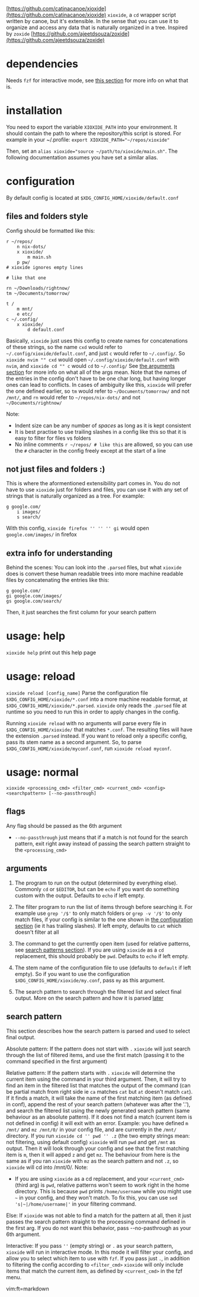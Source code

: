 [https://github.com/catinacanoe/xioxide](https://github.com/catinacanoe/xioxide)
`xioxide`, a `cd` wrapper script written by canoe, but it's extensible. In the sense that you can use it to organize and access any data that is naturally organized in a tree.
Inspired by `zoxide` [https://github.com/ajeetdsouza/zoxide](https://github.com/ajeetdsouza/zoxide)

# dependencies

  Needs `fzf` for interactive mode, see [this section](#search-pattern) for more info on what that is.

# installation

  You need to export the variable `XIOXIDE_PATH` into your environment. It should contain the path to where the repository/this script is stored. For example in your ~/.profile: `export XIOXIDE_PATH="~/repos/xioxide"`

  Then, set an `alias xioxide="source ~/path/to/xioxide/main.sh"`. The following documentation assumes you have set a similar alias.

# configuration

  By default config is located at `$XDG_CONFIG_HOME/xioxide/default.conf`

## files and folders style

   Config should be formatted like this:
   ```
   r ~/repos/
       n nix-dots/
       x xioxide/
           m main.sh
       p pw/
   # xioxide ignores empty lines

   # like that one

   rn ~/Downloads/rightnow/
   tm ~/Documents/tomorrow/

   t /
       m mnt/
       e etc/
   c ~/.config/
       x xioxide/
           d default.conf
   ```
   Basically, `xioxide` just uses this config to create names for concatenations of these strings, so the name `cxd` would refer to `~/.config/xioxide/default.conf`, and just `c` would refer to `~/.config/`. So `xioxide nvim "" cxd` would open `~/.config/xioxide/default.conf` with `nvim`, and `xioxide cd "" c` would `cd` to `~/.config/`
   See [the arguments section](#arguments) for more info on what all of the args mean.
   Note that the names of the entries in the config don't have to be one char long, but having longer ones can lead to conflicts. In cases of ambiguity like this, `xioxide` will prefer the one defined earlier, so `tm` would refer to `~/Documents/tomorrow/` and not `/mnt/`, and `rn` would refer to `~/repos/nix-dots/` and not `~/Documents/rightnow/`

   Note:
   - Indent size can be any number of *spaces* as long as it is kept consistent
   - It is best practise to use trailing slashes in a config like this so that it is easy to filter for files vs folders
   - No inline comments `r ~/repos/ # like this` are allowed, so you can use the `#` character in the config freely except at the start of a line

## not just files and folders :)

   This is where the aformentioned extensibility part comes in. You do not have to use `xioxide` just for folders and files, you can use it with any set of strings that is naturally organized as a tree. For example:
   ```
   g google.com/
       i images/
       s search/
   ```
   With this config, `xioxide firefox '' '' '' gi` would open `google.com/images/` in firefox

## extra info for understanding

   Behind the scenes: You can look into the `.parsed` files, but what `xioxide` does is convert these human readable trees into more machine readable files by concatenating the entries like this:
   ```
   g google.com/
   gi google.com/images/
   gs google.com/search/
   ```
   Then, it just searches the first column for your search pattern

# usage: help

  `xioxide help`
   print out this help page

# usage: reload

   `xioxide reload [config_name]`
   Parse the configuration file `$XDG_CONFIG_HOME/xioxide/*.conf` into a more machine readable format, at `$XDG_CONFIG_HOME/xioxide/*.parsed`. `xioxide` only reads the `.parsed` file at runtime so you need to run this in order to apply changes in the config.

   Running `xioxide reload` with no arguments will parse every file in `$XDG_CONFIG_HOME/xioxide/` that matches `*.conf`. The resulting files will have the extension `.parsed` instead. If you want to reload only a specific config, pass its stem name as a second argument. So, to parse `$XDG_CONFIG_HOME/xioxide/myconf.conf`, run `xioxide reload myconf`.

# usage: normal
  `xioxide <processing_cmd> <filter_cmd> <current_cmd> <config> <searchpattern> [--no-passthrough]`

## flags
   Any flag should be passed as the 6th argument
   - `--no-passthrough` just means that if a match is not found for the search pattern, exit right away instead of passing the search pattern straight to the `<processing_cmd>`

## arguments

   1. The program to run on the output (determined by everything else). Commonly `cd` or `$EDITOR`, but can be `echo` if you want do something custom with the output. Defaults to `echo` if left empty.

   2. The filter program to run the list of items through before searching it. For example use `grep '/$'` to only match folders or `grep -v '/$'` to only match files, if your config is similar to the one shown in [the configuration section](#configuration) (ie it has trailing slashes). If left empty, defaults to `cat` which doesn't filter at all

   3. The command to get the currently open item (used for relative patterns, see [search patterns section](#search-pattern)). If you are using `xioxide` as a `cd` replacement, this should probably be `pwd`. Defaults to `echo` if left empty.

   4. The stem name of the configuration file to use (defaults to `default` if left empty). So if you want to use the configuration `$XDG_CONFIG_HOME/xioxide/my.conf`, pass `my` as this argument.

   5. The search pattern to search through the filtered list and select final output. More on the search pattern and how it is parsed [later](#search-pattern)

## search pattern

   This section describes how the search pattern is parsed and used to select final output.
   
   Absolute pattern:
   If the pattern does not start with `.` `xioxide` will just search through the list of filtered items, and use the first match (passing it to the command specified in the first argument)

   Relative pattern:
   If the pattern starts with `.` `xioxide` will determine the current item using the command in your third argument. Then, it will try to find an item in the filtered list that matches the output of the command (can be partial match from right side ie `ca` matches `cat` but `at` doesn't match `cat`). If it finds a match, it will take the name of the first matching item (as defined in conf), append the rest of your search pattern (whatever was after the '.'), and search the filtered list using the newly generated search pattern (same behaviour as an absolute pattern). If it does not find a match (current item is not defined in config) it will exit with an error.
   Example: you have defined `m /mnt/` and `mz /mnt/0/` in your config file, and are currently in the `/mnt/` directory. If you run `xioxide cd '' pwd '' .z` (the two empty strings mean: not filtering, using default config) `xioxide` will run `pwd` and get `/mnt` as output. Then it will look through your config and see that the first matching item is `m`, then it will apped `z` and get `mz`. The behaviour from here is the same as if you ran `xioxide` with `mz` as the search pattern and not `.z`, so `xioxide` will cd into /mnt/0/.
   Note:
   - If you are using `xioxide` as a cd replacement, and your `<current_cmd>` (third arg) is `pwd`, relative patterns won't seem to work right in the home directory. This is because `pwd` prints `/home/username` while you might use `~` in your config, and they won't match. To fix this, you can use `sed 's|~|/home/username|'` in your filtering command.

   Else:
   If `xioxide` was not able to find a match for the pattern at all, then it just passes the search pattern straight to the processing command defined in the first arg. If you do not want this behavior, pass --no-pasthrough as your 6th argument.

   Interactive:
   If you pass `''` (empty string) or `.` as your search pattern, `xioxide` will run in interactive mode. In this mode it will filter your config, and allow you to select which item to use with `fzf`. If you pass just `.`, in addition to filtering the config according to `<filter_cmd>` `xioxide` will only include items that match the current item, as defined by `<current_cmd>` in the fzf menu.

vim:ft=markdown
